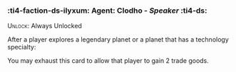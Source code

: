### :ti4-faction-ds-ilyxum: **Agent**: Clodho - _Speaker_ :ti4-ds:
<span style="font-variant:small-caps;">Unlock</span>: Always Unlocked

After a player explores a legendary planet or a planet that has a technology specialty:

You may exhaust this card to allow that player to gain 2 trade goods.
